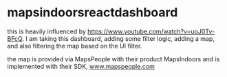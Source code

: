 # mapsindoorsreactdashboard

this is heavily influenced by https://www.youtube.com/watch?v=uoJ0Tv-BFcQ. I am taking this dashboard, adding some filter logic, adding a map, and also filtering the map based on the UI filter.

the map is provided via MapsPeople with their product MapsIndoors and is implemented with their SDK, www.mapspeople.com
